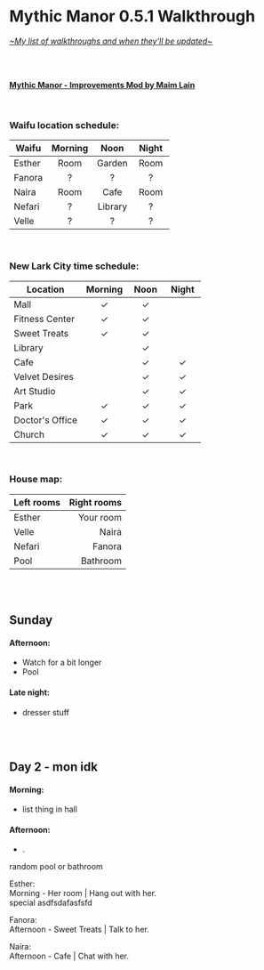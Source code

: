 # Mythic Manor 0.5.1 Walkthrough
[*\~My list of walkthroughs and when they'll be updated\~*](https://www.patreon.com/maimlain)

<br>
<br>

[**Mythic Manor - Improvements Mod by Maim Lain**](https://github.com/maim-lain/mythicmanor/blob/master/mod.md)

<br>

### Waifu location schedule:
Waifu | Morning | &nbsp;Noon&nbsp; | &nbsp;Night&nbsp;
--- | :---: | :---: | :---:
Esther | Room | Garden | Room 
Fanora | ? | ? | ?
Naira | Room | Cafe | Room
Nefari | ? | Library | ?
Velle | ? | ? | ?

<br>

### New Lark City time schedule:
Location | Morning | &nbsp;Noon&nbsp; | &nbsp;Night&nbsp;
--- | :---: | :---: | :---:
Mall | ✓ | ✓ |  
Fitness Center | ✓ | ✓ |  
Sweet Treats | ✓ | ✓ |  
Library |   | ✓ |  
Cafe |   | ✓ | ✓
Velvet Desires |   | ✓ | ✓
Art Studio |   | ✓ | ✓
Park | ✓ | ✓ | ✓
Doctor's Office | ✓ | ✓ | ✓
Church | ✓ | ✓ | ✓

<br>

### House map:
Left rooms | Right rooms
--- | ---:
Esther | Your room
Velle | Naira
Nefari | Fanora
Pool | Bathroom

<br>
<br>

## Sunday
#### Afternoon:
- Watch for a bit longer
- Pool

#### Late night:
- dresser stuff
  
<br>
<br>

## Day 2 - mon idk
#### Morning:
- list thing in hall

#### Afternoon:
- .


random pool or bathroom

Esther:  
Morning - Her room | Hang out with her.  
special asdfsdafasfsfd

Fanora:  
Afternoon - Sweet Treats | Talk to her.

Naira:  
Afternoon - Cafe | Chat with her.
